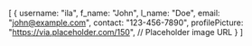 [
    {
    username: "ila",
    f_name: "John",
    l_name: "Doe",
    email: "john@example.com",
    contact: "123-456-7890",
    profilePicture: "https://via.placeholder.com/150", // Placeholder image URL
}
]